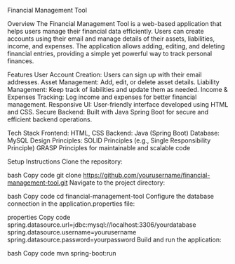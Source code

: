 Financial Management Tool

Overview
The Financial Management Tool is a web-based application that helps users manage their financial data efficiently. Users can create accounts using their email and manage details of their assets, liabilities, income, and expenses. The application allows adding, editing, and deleting financial entries, providing a simple yet powerful way to track personal finances.

Features
User Account Creation: Users can sign up with their email addresses.
Asset Management: Add, edit, or delete asset details.
Liability Management: Keep track of liabilities and update them as needed.
Income & Expenses Tracking: Log income and expenses for better financial management.
Responsive UI: User-friendly interface developed using HTML and CSS.
Secure Backend: Built with Java Spring Boot for secure and efficient backend operations.

Tech Stack
Frontend: HTML, CSS
Backend: Java (Spring Boot)
Database: MySQL
Design Principles:
SOLID Principles (e.g., Single Responsibility Principle)
GRASP Principles for maintainable and scalable code

Setup Instructions
Clone the repository:

bash
Copy code
git clone https://github.com/yourusername/financial-management-tool.git
Navigate to the project directory:

bash
Copy code
cd financial-management-tool
Configure the database connection in the application.properties file:

properties
Copy code
spring.datasource.url=jdbc:mysql://localhost:3306/yourdatabase
spring.datasource.username=yourusername
spring.datasource.password=yourpassword
Build and run the application:

bash
Copy code
mvn spring-boot:run
